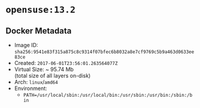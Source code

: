 # `opensuse:13.2`

## Docker Metadata

- Image ID: `sha256:9541e83f315a875c8c9314f07bfec6b8032a8e7cf9769c5b9a463d0633ee83ce`
- Created: `2017-06-01T23:56:01.263564077Z`
- Virtual Size: ~ 95.74 Mb  
  (total size of all layers on-disk)
- Arch: `linux`/`amd64`
- Environment:
  - `PATH=/usr/local/sbin:/usr/local/bin:/usr/sbin:/usr/bin:/sbin:/bin`
